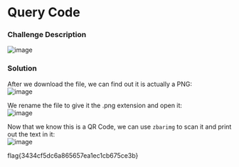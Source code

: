 # Query Code

### Challenge Description
![image](https://github.com/LazyTitan33/CTF-Writeups/assets/80063008/212398a3-8168-4411-876b-68042c729f49)

### Solution
After we download the file, we can find out it is actually a PNG:  
![image](https://github.com/LazyTitan33/CTF-Writeups/assets/80063008/0ded0ea7-c6da-4a66-9511-d76f8cc68076)

We rename the file to give it the .png extension and open it:  
![image](https://github.com/LazyTitan33/CTF-Writeups/assets/80063008/1b97e82c-e1de-449a-a76f-77c53805a782)

Now that we know this is a QR Code, we can use `zbarimg` to scan it and print out the text in it:  
![image](https://github.com/LazyTitan33/CTF-Writeups/assets/80063008/e11f0248-6f94-4290-8e4f-9fb1ec46b8d9)

flag{3434cf5dc6a865657ea1ec1cb675ce3b}
